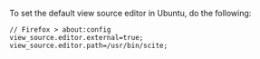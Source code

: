 To set the default view source editor in Ubuntu, do the following:
```
// Firefox > about:config
view_source.editor.external=true;
view_source.editor.path=/usr/bin/scite;
```
